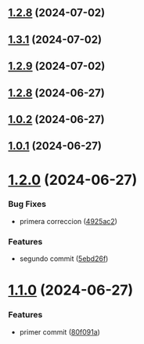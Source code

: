 ## [1.2.8](https://github.com/mmiglesias/Practica/compare/v1.3.1...v1.2.8) (2024-07-02)



## [1.3.1](https://github.com/mmiglesias/Practica/compare/v1.3.0...v1.3.1) (2024-07-02)



## [1.2.9](https://github.com/mmiglesias/Practica/compare/v1.2.8...v1.2.9) (2024-07-02)



## [1.2.8](https://github.com/mmiglesias/Practica/compare/v1.0.2...v1.2.8) (2024-06-27)



## [1.0.2](https://github.com/mmiglesias/Practica/compare/v1.0.1...v1.0.2) (2024-06-27)



## [1.0.1](https://github.com/mmiglesias/Practica/compare/v1.2.0...v1.0.1) (2024-06-27)



# [1.2.0](https://github.com/mmiglesias/Practica/compare/v1.1.0...v1.2.0) (2024-06-27)


### Bug Fixes

* primera correccion ([4925ac2](https://github.com/mmiglesias/Practica/commit/4925ac277dd43be91cb4fdfad89cfba0524a3ba8))


### Features

* segundo commit ([5ebd26f](https://github.com/mmiglesias/Practica/commit/5ebd26fae44bc7974de429f973f8b4eafc4e8df5))



# [1.1.0](https://github.com/mmiglesias/Practica/compare/80f091a8c083135b4a2a1bc888f262d480285991...v1.1.0) (2024-06-27)


### Features

* primer commit ([80f091a](https://github.com/mmiglesias/Practica/commit/80f091a8c083135b4a2a1bc888f262d480285991))



